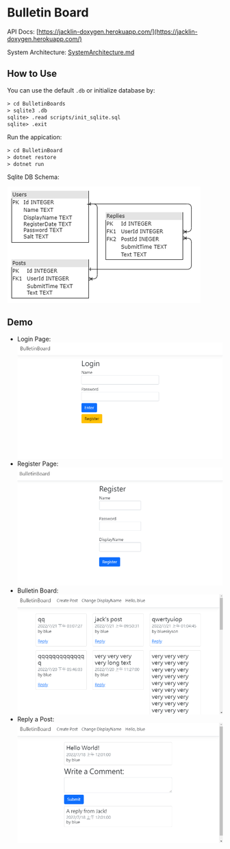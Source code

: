 # Bulletin Board

API Docs: [https://jacklin-doxygen.herokuapp.com/](https://jacklin-doxygen.herokuapp.com/)

System Architecture: [SystemArchitecture.md](./Docs/SystemArchitecture/SystemArchitecture.md)

## How to Use

You can use the default `.db` or initialize database by:

```
> cd BulletinBoards
> sqlite3 .db
sqlite> .read scripts/init_sqlite.sql
sqlite> .exit
```

Run the appication:

```
> cd BulletinBoard
> dotnet restore
> dotnet run
```

Sqlite DB Schema:

![](./images/DbSchema.png)

## Demo

- Login Page:
  ![](./images/login.png)
- Register Page:
  ![](./images/register.png)
- Bulletin Board:
  ![](./images/bulletinboard.png)
- Reply a Post:
  ![](./images/reply.png)
